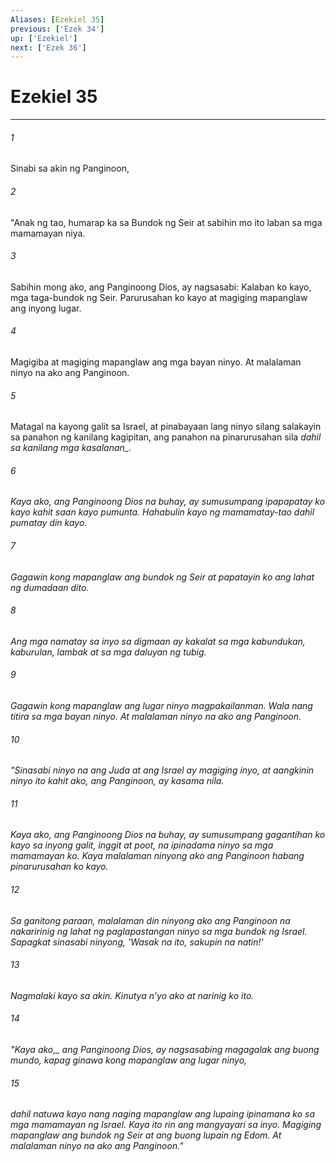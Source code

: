 ```yaml
---
Aliases: [Ezekiel 35]
previous: ['Ezek 34']
up: ['Ezekiel']
next: ['Ezek 36']
---
```

# Ezekiel 35

***






















###### 1 










Sinabi sa akin ng Panginoon, 





















###### 2 










"Anak ng tao, humarap ka sa Bundok ng Seir at sabihin mo ito laban sa mga mamamayan niya. 





















###### 3 










Sabihin mong ako, ang Panginoong Dios, ay nagsasabi: Kalaban ko kayo, mga taga-bundok ng Seir. Parurusahan ko kayo at magiging mapanglaw ang inyong lugar. 





















###### 4 










Magigiba at magiging mapanglaw ang mga bayan ninyo. At malalaman ninyo na ako ang Panginoon. 





















###### 5 










Matagal na kayong galit sa Israel, at pinabayaan lang ninyo silang salakayin sa panahon ng kanilang kagipitan, ang panahon na pinarurusahan sila <i class="trans-change">dahil sa kanilang mga kasalanan_. 





















###### 6 










Kaya ako, ang Panginoong Dios na buhay, ay sumusumpang ipapapatay ko kayo kahit saan kayo pumunta. Hahabulin kayo ng mamamatay-tao dahil pumatay din kayo. 





















###### 7 










Gagawin kong mapanglaw ang bundok ng Seir at papatayin ko ang lahat ng dumadaan dito. 





















###### 8 










Ang mga namatay sa inyo sa digmaan ay kakalat sa mga kabundukan, kaburulan, lambak at sa mga daluyan ng tubig. 





















###### 9 










Gagawin kong mapanglaw ang lugar ninyo magpakailanman. Wala nang titira sa mga bayan ninyo. At malalaman ninyo na ako ang Panginoon. 





















###### 10 










"Sinasabi ninyo na ang Juda at ang Israel ay magiging inyo, at aangkinin ninyo ito kahit ako, ang Panginoon, ay kasama nila. 





















###### 11 










Kaya ako, ang Panginoong Dios na buhay, ay sumusumpang gagantihan ko kayo sa inyong galit, inggit at poot, na ipinadama ninyo sa mga mamamayan ko. Kaya malalaman ninyong ako ang Panginoon habang pinarurusahan ko kayo. 





















###### 12 










Sa ganitong paraan, malalaman din ninyong ako ang Panginoon na nakaririnig ng lahat ng paglapastangan ninyo sa mga bundok ng Israel. Sapagkat sinasabi ninyong, 'Wasak na ito, sakupin na natin!' 





















###### 13 










Nagmalaki kayo sa akin. Kinutya nʼyo ako at narinig ko ito. 





















###### 14 










"Kaya <i class="trans-change">ako,_ ang Panginoong Dios, ay nagsasabing magagalak ang buong mundo, kapag ginawa kong mapanglaw ang lugar ninyo, 





















###### 15 










dahil natuwa kayo nang naging mapanglaw ang lupaing ipinamana ko sa mga mamamayan ng Israel. Kaya ito rin ang mangyayari sa inyo. Magiging mapanglaw ang bundok ng Seir at ang buong lupain ng Edom. At malalaman ninyo na ako ang Panginoon."
